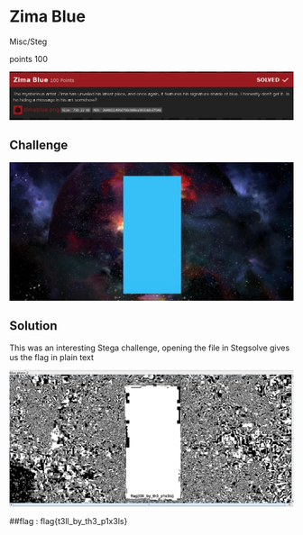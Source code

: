 # Zima Blue
Misc/Steg

points 100

![challenge.png](Zima_Blue.png) 

## Challenge

![screenshot1.png](zimablue.png)

## Solution

This was an interesting Stega challenge,
opening the file in Stegsolve gives us the flag in plain text 

![flag.png](flag.png)

##flag : flag{t3ll_by_th3_p1x3ls}